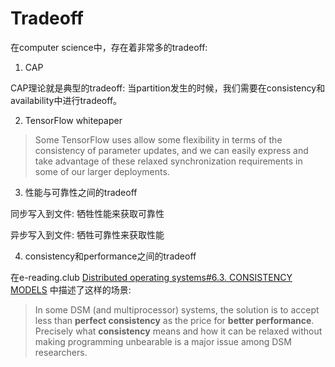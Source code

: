 # Tradeoff

在computer science中，存在着非常多的tradeoff:

1) CAP

CAP理论就是典型的tradeoff: 当partition发生的时候，我们需要在consistency和availability中进行tradeoff。

2) TensorFlow whitepaper

> Some TensorFlow uses allow some flexibility in terms of the consistency of parameter updates, and
> we can easily express and take advantage of these relaxed synchronization requirements in some of our larger deployments.

3) 性能与可靠性之间的tradeoff

同步写入到文件: 牺牲性能来获取可靠性

异步写入到文件: 牺牲可靠性来获取性能

4) consistency和performance之间的tradeoff

在e-reading.club [Distributed operating systems#6.3. CONSISTENCY MODELS](https://www.e-reading.club/chapter.php/143358/216/andrew-tanenbaum-distributed-operating-systems.html) 中描述了这样的场景:

> In some DSM (and multiprocessor) systems, the solution is to accept less than **perfect consistency** as the price for **better performance**. Precisely what **consistency** means and how it can be relaxed without making programming unbearable is a major issue among DSM researchers. 



